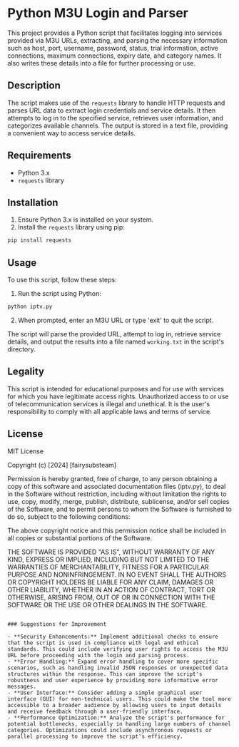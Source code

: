 # Python M3U Login and Parser

This project provides a Python script that facilitates logging into services provided via M3U URLs, extracting, and parsing the necessary information such as host, port, username, password, status, trial information, active connections, maximum connections, expiry date, and category names. It also writes these details into a file for further processing or use.

## Description

The script makes use of the `requests` library to handle HTTP requests and parses URL data to extract login credentials and service details. It then attempts to log in to the specified service, retrieves user information, and categorizes available channels. The output is stored in a text file, providing a convenient way to access service details.

## Requirements

- Python 3.x
- `requests` library

## Installation

1. Ensure Python 3.x is installed on your system.
2. Install the `requests` library using pip:

```bash
pip install requests
```

## Usage

To use this script, follow these steps:

1. Run the script using Python:

```bash
python iptv.py
```

2. When prompted, enter an M3U URL or type 'exit' to quit the script.

The script will parse the provided URL, attempt to log in, retrieve service details, and output the results into a file named `working.txt` in the script's directory.

## Legality

This script is intended for educational purposes and for use with services for which you have legitimate access rights. Unauthorized access to or use of telecommunication services is illegal and unethical. It is the user's responsibility to comply with all applicable laws and terms of service.

## License

MIT License

Copyright (c) [2024] [fairysubsteam]

Permission is hereby granted, free of charge, to any person obtaining a copy
of this software and associated documentation files (iptv.py), to deal
in the Software without restriction, including without limitation the rights
to use, copy, modify, merge, publish, distribute, sublicense, and/or sell
copies of the Software, and to permit persons to whom the Software is
furnished to do so, subject to the following conditions:

The above copyright notice and this permission notice shall be included in all
copies or substantial portions of the Software.

THE SOFTWARE IS PROVIDED "AS IS", WITHOUT WARRANTY OF ANY KIND, EXPRESS OR
IMPLIED, INCLUDING BUT NOT LIMITED TO THE WARRANTIES OF MERCHANTABILITY,
FITNESS FOR A PARTICULAR PURPOSE AND NONINFRINGEMENT. IN NO EVENT SHALL THE
AUTHORS OR COPYRIGHT HOLDERS BE LIABLE FOR ANY CLAIM, DAMAGES OR OTHER
LIABILITY, WHETHER IN AN ACTION OF CONTRACT, TORT OR OTHERWISE, ARISING FROM,
OUT OF OR IN CONNECTION WITH THE SOFTWARE OR THE USE OR OTHER DEALINGS IN THE
SOFTWARE.
```

### Suggestions for Improvement

- **Security Enhancements:** Implement additional checks to ensure that the script is used in compliance with legal and ethical standards. This could include verifying user rights to access the M3U URL before proceeding with the login and parsing process.
- **Error Handling:** Expand error handling to cover more specific scenarios, such as handling invalid JSON responses or unexpected data structures within the response. This can improve the script's robustness and user experience by providing more informative error messages.
- **User Interface:** Consider adding a simple graphical user interface (GUI) for non-technical users. This could make the tool more accessible to a broader audience by allowing users to input details and receive feedback through a user-friendly interface.
- **Performance Optimization:** Analyze the script's performance for potential bottlenecks, especially in handling large numbers of channel categories. Optimizations could include asynchronous requests or parallel processing to improve the script's efficiency.
